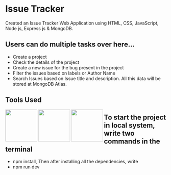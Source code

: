 # Issue Tracker
Created an Issue Tracker Web Application using HTML, CSS, JavaScript, Node js, Express js & MongoDB.

## Users can do multiple tasks over here...
* Create a project
* Check the details of the project
* Create a new issue for the bug present in the project
* Filter the issues based on labels or Author Name
* Search Issues based on Issue title and description.
All this data will be stored at MongoDB Atlas.




## Tools Used
<img align="left" src="[https://user-images.githubusercontent.com/18380165/224329335-3cdf989b-bdce-41e6-82dc-7d4c50d5f283.png](https://github.com/mouni131199/Issue_Tracker/blob/main/Screenshot%20(58)%20-%20Copy.png)" width="100" height="100">
<img align="left" src="https://user-images.githubusercontent.com/18380165/224329345-7363d693-4f27-4a58-8c9e-086d8a3fa420.png" width="100" height="100">
<img align="left" src="https://user-images.githubusercontent.com/18380165/224332427-426a3fbb-e25d-4deb-a832-666ae2e2e418.png" width="100" height="100">



## To start the project in local system, write two commands in the terminal
* npm install,
   Then after installing all the dependencies, write
* npm run dev
